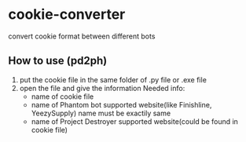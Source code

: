 # cookie-converter
convert cookie format between different bots

## How to use (pd2ph)
1. put the cookie file in the same folder of .py file or .exe file
2. open the file and give the information
    Needed info:
    - name of cookie file
    - name of Phantom bot supported website(like Finishline, YeezySupply)
      name must be exactily same
    - name of Project Destroyer supported website(could be found in cookie file)
